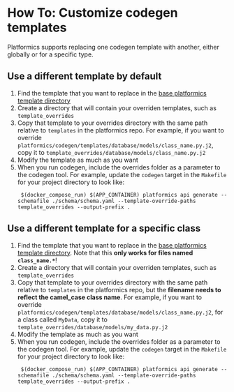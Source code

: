 # How To: Customize codegen templates
Platformics supports replacing one codegen template with another, either globally or for a specific type.


## Use a different template by default
1. Find the template that you want to replace in the [base platformics template directory](https://github.com/chanzuckerberg/platformics/tree/main/platformics/codegen/templates)
2. Create a directory that will contain your overriden templates, such as `template_overrides`
3. Copy that template to your overrides directory with the same path relative to `templates` in the platformics repo. For example, if you want to override `platformics/codegen/templates/database/models/class_name.py.j2`, copy it to `template_overrides/database/models/class_name.py.j2`
4. Modify the template as much as you want
5. When you run codegen, include the overrides folder as a parameter to the codegen tool. For example, update the `codegen` target in the `Makefile` for your project directory to look like: 
   ```
   	$(docker_compose_run) $(APP_CONTAINER) platformics api generate --schemafile ./schema/schema.yaml --template-override-paths template_overrides --output-prefix .
   ```

## Use a different template for a specific class
1. Find the template that you want to replace in the [base platformics template directory](https://github.com/chanzuckerberg/platformics/tree/main/platformics/codegen/templates). Note that this **only works for files named `class_name.*`**!
2. Create a directory that will contain your overriden templates, such as `template_overrides`
3. Copy that template to your overrides directory with the same path relative to `templates` in the platformics repo, but the **filename needs to reflect the camel_case class name**. For example, if you want to override `platformics/codegen/templates/database/models/class_name.py.j2`, for a class called `MyData`, copy it to `template_overrides/database/models/my_data.py.j2`
4. Modify the template as much as you want
5. When you run codegen, include the overrides folder as a parameter to the codegen tool. For example, update the `codegen` target in the `Makefile` for your project directory to look like: 
   ```
   	$(docker_compose_run) $(APP_CONTAINER) platformics api generate --schemafile ./schema/schema.yaml --template-override-paths template_overrides --output-prefix .
   ```
